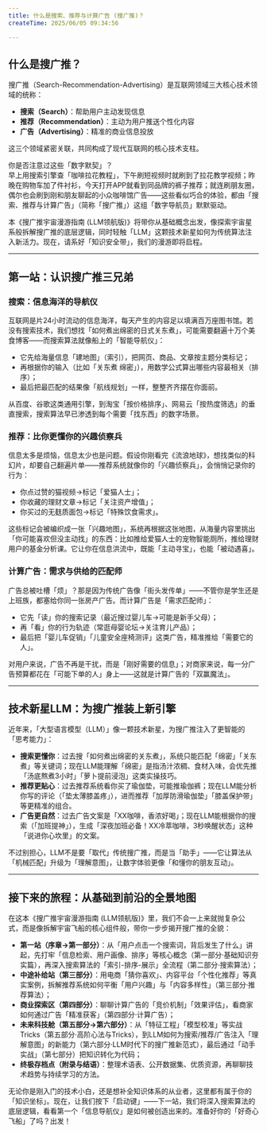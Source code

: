 ```yaml
---
title: 什么是搜索、推荐与计算广告 (搜广推)？
createTime: 2025/06/05 09:34:56

---
```


## 什么是搜广推？

搜广推（Search-Recommendation-Advertising）是互联网领域三大核心技术领域的统称：

- **搜索（Search）**：帮助用户主动发现信息
- **推荐（Recommendation）**：主动为用户推送个性化内容
- **广告（Advertising）**：精准的商业信息投放

这三个领域紧密关联，共同构成了现代互联网的核心技术支柱。

你是否注意过这些「数字默契」？  
早上用搜索引擎查「咖啡拉花教程」，下午刷短视频时就刷到了拉花教学视频；昨晚在购物车加了件衬衫，今天打开APP就看到同品牌的裤子推荐；就连刷朋友圈，偶尔也会刷到刚和朋友聊起的小众咖啡馆广告——这些看似巧合的体验，都由「搜索、推荐与计算广告」（简称「搜广推」）这组「数字导航员」默默驱动。  

本《搜广推宇宙漫游指南 (LLM领航版)》将带你从基础概念出发，像探索宇宙星系般拆解搜广推的底层逻辑，同时轻触「LLM」这颗技术新星如何为传统算法注入新活力。现在，请系好「知识安全带」，我们的漫游即将启程。

---

## 第一站：认识搜广推三兄弟

### 搜索：信息海洋的导航仪  
互联网是片24小时流动的信息海洋，每天产生的内容足以填满百万座图书馆。若没有搜索技术，我们想找「如何煮出绵密的日式关东煮」，可能需要翻遍十万个美食博客——而搜索算法就像船上的「智能导航仪」：  
- 它先给海量信息「建地图」（索引），把网页、商品、文章按主题分类标记；  
- 再根据你的输入（比如「关东煮 绵密」），用数学公式算出哪些内容最相关（排序）；  
- 最后把最匹配的结果像「航线规划」一样，整整齐齐摆在你面前。  

从百度、谷歌这类通用引擎，到淘宝「按价格排序」、网易云「按热度筛选」的垂直搜索，搜索算法早已渗透到每个需要「找东西」的数字场景。

### 推荐：比你更懂你的兴趣侦察兵  
信息太多是烦恼，信息太少也是问题。假设你刚看完《流浪地球》，想找类似的科幻片，却要自己翻遍片单——推荐系统就像你的「兴趣侦察兵」，会悄悄记录你的行为：  
- 你点过赞的猫视频→标记「爱猫人士」；  
- 你收藏的理财文章→标记「关注资产增值」；  
- 你买过的无麸质面包→标记「特殊饮食需求」。  

这些标记会被编织成一张「兴趣地图」，系统再根据这张地图，从海量内容里挑出「你可能喜欢但没主动找」的东西：比如推给爱猫人士的宠物智能厕所，推给理财用户的基金分析课。它让你在信息洪流中，既能「主动寻宝」，也能「被动遇喜」。

### 计算广告：需求与供给的匹配师  
广告总被吐槽「烦」？那是因为传统广告像「街头发传单」——不管你是学生还是上班族，都塞给你同一张房产广告。而计算广告是「需求匹配师」：  
- 它先「读」你的搜索记录（最近搜过婴儿车→可能是新手父母）；  
- 再「看」你的行为轨迹（常逛母婴论坛→关注育儿产品）；  
- 最后把「婴儿车促销」「儿童安全座椅测评」这类广告，精准推给「需要它的人」。  

对用户来说，广告不再是干扰，而是「刚好需要的信息」；对商家来说，每一分广告预算都花在「可能下单的人」身上——这就是计算广告的「双赢魔法」。

---

## 技术新星LLM：为搜广推装上新引擎  
近年来，「大型语言模型（LLM）」像一颗技术新星，为搜广推注入了更智能的「思考能力」：  
- **搜索更懂你**：过去搜「如何煮出绵密的关东煮」，系统只能匹配「绵密」「关东煮」等关键词；现在LLM能理解「绵密」是指汤汁浓稠、食材入味，会优先推「汤底熬煮3小时」「萝卜提前浸泡」这类实操技巧。  
- **推荐更贴心**：过去推荐系统看你买了瑜伽垫，可能推瑜伽裤；现在LLM能分析你写的评论（「垫太薄膝盖疼」），进而推荐「加厚防滑瑜伽垫」「膝盖保护带」等更精准的组合。  
- **广告更自然**：过去广告文案是「XX咖啡，香浓好喝」；现在LLM能根据你的搜索（「加班提神」），生成「深夜加班必备！XX冷萃咖啡，3秒唤醒状态」这种「说进你心坎里」的文案。  

不过别担心，LLM不是要「取代」传统搜广推，而是当「助手」——它让算法从「机械匹配」升级为「理解意图」，让数字体验更像「和懂你的朋友互动」。

---

## 接下来的旅程：从基础到前沿的全景地图  
在这本《搜广推宇宙漫游指南 (LLM领航版)》里，我们不会一上来就抛复杂公式，而是像拆解宇宙飞船的核心组件般，带你一步步揭开搜广推的全貌：  

- **第一站（序章→第一部分）**：从「用户点击一个搜索词，背后发生了什么」讲起，先打牢「信息检索、用户画像、排序」等核心概念（第一部分·基础知识夯实篇），再深入搜索算法的「索引-排序-展示」全流程（第二部分·搜索算法）；  
- **中途补给站（第三部分）**：用电商「猜你喜欢」、内容平台「个性化推荐」等真实案例，拆解推荐系统如何平衡「用户兴趣」与「内容多样性」（第三部分·推荐算法）；  
- **商业探索区（第四部分）**：聊聊计算广告的「竞价机制」「效果评估」，看商家如何通过广告「精准获客」（第四部分·计算广告）；  
- **未来科技舱（第五部分→第六部分）**：从「特征工程」「模型校准」等实战Tricks（第五部分·高阶心法与Tricks），到LLM如何为搜索/推荐/广告注入「理解意图」的新能力（第六部分·LLM时代下的搜广推新范式），最后通过「动手实战」（第七部分）把知识转化为代码；  
- **终极存档点（附录与结语）**：整理术语表、公开数据集、优质资源，再聊聊技术趋势与持续学习的方法。  

无论你是刚入门的技术小白，还是想补全知识体系的从业者，这里都有属于你的「知识坐标」。现在，让我们按下「启动键」——下一站，我们将深入搜索算法的底层逻辑，看看第一个「信息导航仪」是如何被创造出来的。准备好你的「好奇心飞船」了吗？出发！






